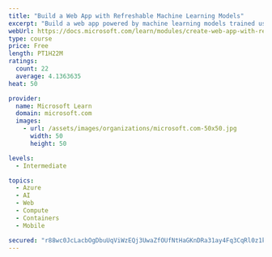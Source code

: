 ```yaml
---
title: "Build a Web App with Refreshable Machine Learning Models"
excerpt: "Build a web app powered by machine learning models trained using Custom Vision AI service, and learn how to refresh them with GitHub Actions."
webUrl: https://docs.microsoft.com/learn/modules/create-web-app-with-refreshable-models/
type: course
price: Free
length: PT1H22M
ratings:
  count: 22
  average: 4.1363635
heat: 50

provider:
  name: Microsoft Learn
  domain: microsoft.com
  images:
    - url: /assets/images/organizations/microsoft.com-50x50.jpg
      width: 50
      height: 50

levels:
  - Intermediate

topics:
  - Azure
  - AI
  - Web
  - Compute
  - Containers
  - Mobile

secured: "r88wc0JcLacbOgDbuUqViWzEQj3UwaZfOUfNtHaGKnDRa31ay4Fq3CqRl0z1k55vo/NDVWpucF3/m9GjdIoybytJ400R5pXULfTC5KZLKQCWwUN1rvldqLSVBk3M3XEwKpYzh2ylgZLRc+DvaaRXBrom+yXWfeY6LYW0Pi3S4xOM4tKdtPxPcdcSgUE5n76pt7z+AStgsspIO4YSJHaZq3moB0MYIMH2vdsTSkr4Ek5FlCk5nOM2AuHF/reLa9LOSs9W9bxnu3K2CxBLPtPQoSGN9pvc/iMnOnDD2LGHWMjv2Ck7EjhpLIz4YZvv+sO781oxKML44dJnq+S6AhhA3BwcfV5b1Iwfxw4BM4dDDPx17S4AjJbY/NHFP1vbFzrj+84T//M4A9iy6nAFJCMuYlnn9OfTbIzfapREWxk5uBg=;pZSsxQYS1v6eopUynjMsgg=="
---
```


